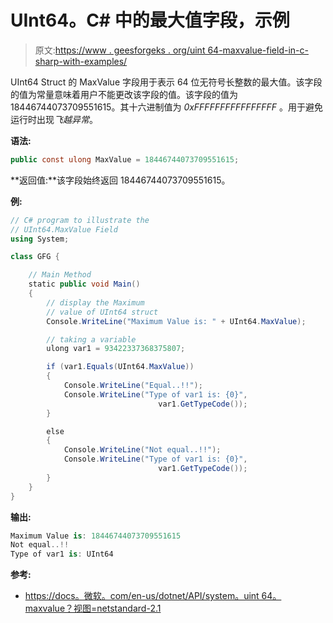 # UInt64。C# 中的最大值字段，示例

> 原文:[https://www . geesforgeks . org/uint 64-maxvalue-field-in-c-sharp-with-examples/](https://www.geeksforgeeks.org/uint64-maxvalue-field-in-c-sharp-with-examples/)

UInt64 Struct 的 MaxValue 字段用于表示 64 位无符号长整数的最大值。该字段的值为常量意味着用户不能更改该字段的值。该字段的值为 18446744073709551615。其十六进制值为 *0xFFFFFFFFFFFFFFFF* 。用于避免运行时出现*飞越异常*。

**语法:**

```cs
public const ulong MaxValue = 18446744073709551615;
```

**返回值:**该字段始终返回 18446744073709551615。

**例:**

```cs
// C# program to illustrate the
// UInt64.MaxValue Field
using System;

class GFG {

    // Main Method
    static public void Main()
    {
        // display the Maximum
        // value of UInt64 struct
        Console.WriteLine("Maximum Value is: " + UInt64.MaxValue);

        // taking a variable
        ulong var1 = 93422337368375807;

        if (var1.Equals(UInt64.MaxValue))
        {
            Console.WriteLine("Equal..!!");
            Console.WriteLine("Type of var1 is: {0}",
                                 var1.GetTypeCode());
        }

        else 
        {
            Console.WriteLine("Not equal..!!");
            Console.WriteLine("Type of var1 is: {0}",
                                 var1.GetTypeCode());
        }
    }
}
```

**输出:**

```cs
Maximum Value is: 18446744073709551615
Not equal..!!
Type of var1 is: UInt64

```

**参考:**

*   [https://docs。微软。com/en-us/dotnet/API/system。uint 64。maxvalue？视图=netstandard-2.1](https://docs.microsoft.com/en-us/dotnet/api/system.uint64.maxvalue?view=netstandard-2.1)